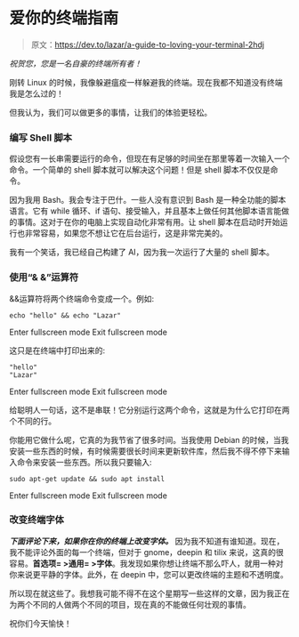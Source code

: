 # 爱你的终端指南

> 原文：<https://dev.to/lazar/a-guide-to-loving-your-terminal-2hdj>

*祝贺您，您是一名自豪的终端所有者！*

刚转 Linux 的时候，我像躲避瘟疫一样躲避我的终端。现在我都不知道没有终端我是怎么过的！

但我认为，我们可以做更多的事情，让我们的体验更轻松。

### 编写 Shell 脚本

假设您有一长串需要运行的命令，但现在有足够的时间坐在那里等着一次输入一个命令。一个简单的 shell 脚本就可以解决这个问题！但是 shell 脚本不仅仅是命令。

因为我用 Bash。我会专注于巴什。一些人没有意识到 Bash 是一种全功能的脚本语言。它有 while 循环、if 语句、接受输入，并且基本上做任何其他脚本语言能做的事情。这对于在你的电脑上实现自动化非常有用。让 shell 脚本在启动时开始运行也非常容易，如果您不想让它在后台运行，这是非常完美的。

我有一个笑话，我已经自己构建了 AI，因为我一次运行了大量的 shell 脚本。

### 使用“& &”运算符

&&运算符将两个终端命令变成一个。例如:

```
echo "hello" && echo "Lazar" 
```

Enter fullscreen mode Exit fullscreen mode

这只是在终端中打印出来的:

```
"hello"
"Lazar" 
```

Enter fullscreen mode Exit fullscreen mode

给聪明人一句话，这不是串联！它分别运行这两个命令，这就是为什么它打印在两个不同的行。

你能用它做什么呢，它真的为我节省了很多时间。当我使用 Debian 的时候，当我安装一些东西的时候，有时候需要很长时间来更新软件库，然后我不得不停下来输入命令来安装一些东西。所以我只要输入:

```
sudo apt-get update && sudo apt install 
```

Enter fullscreen mode Exit fullscreen mode

### 改变终端字体

***下面评论下来，如果你在你的终端上改变字体。*** 因为我不知道有谁知道。现在，我不能评论外面的每一个终端，但对于 gnome，deepin 和 tilix 来说，这真的很容易。**首选项= >通用= >字体**。我发现如果你想让终端不那么吓人，就用一种对你来说更平静的字体。此外，在 deepin 中，您可以更改终端的主题和不透明度。

所以现在就这些了。我想我可能不得不在这个星期写一些这样的文章，因为我正在为两个不同的人做两个不同的项目，现在真的不能做任何壮观的事情。

祝你们今天愉快！
